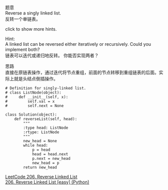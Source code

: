 题意  
Reverse a singly linked list.  
反转一个单链表。

click to show more hints.

Hint:  
A linked list can be reversed either iteratively or recursively. Could you implement both?  
链表可以迭代或递归地反转。 你能否实现两者？

思路  
直接在原链表操作，通过迭代将节点重组，前面的节点转移到重组链表的后面。实际上就是头结点倒插操作。

```
# Definition for singly-linked list.
# class ListNode(object):
#     def __init__(self, x):
#         self.val = x
#         self.next = None

class Solution(object):
    def reverseList(self, head):
        """
        :type head: ListNode
        :rtype: ListNode
        """
        new_head = None
        while head:
            p = head
            head = head.next
            p.next = new_head
            new_head = p
        return new_head
```
[LeetCode 206. Reverse Linked List](https://leetcode.com/problems/reverse-linked-list/description/)  
[206. Reverse Linked List [easy] (Python)](https://blog.csdn.net/coder_orz/article/details/51306170)
